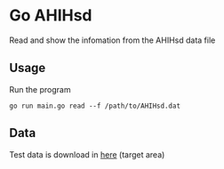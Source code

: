 # Go AHIHsd

Read and show the infomation from the AHIHsd data file

## Usage

Run the program

	go run main.go read --f /path/to/AHIHsd.dat

## Data

Test data is download in [here][1] (target area)

[1]: https://www.data.jma.go.jp/mscweb/en/himawari89/space_segment/sample_hisd.html
